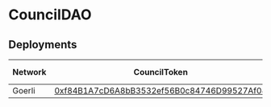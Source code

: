 # CouncilDAO

## Deployments

| Network | CouncilToken                               | Council Proxy                           | Council Implementation |
|---------|--------------------------------------------|--------------------------------------------|---|
| Goerli  | [0xf84B1A7cD6A8bB3532ef56B0c84746D99527Af08](https://goerli.etherscan.io/token/0xf84B1A7cD6A8bB3532ef56B0c84746D99527Af08#balances) | [0xbfbDf9286e57E71591557ECd1c6773a32c49501A](https://goerli.etherscan.io/address/0xbfbDf9286e57E71591557ECd1c6773a32c49501A) | ?? |
